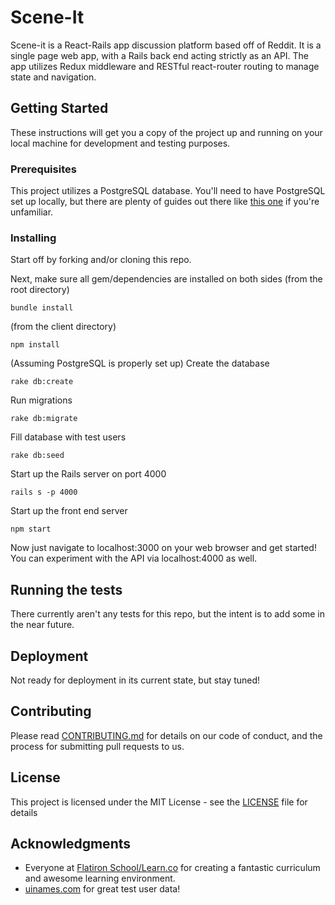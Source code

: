 # Scene-It

Scene-it is a React-Rails app discussion platform based off of Reddit. It is a single page web app, with a Rails back end acting strictly as an API. The app utilizes Redux middleware and RESTful react-router routing to manage state and navigation.

## Getting Started

These instructions will get you a copy of the project up and running on your local machine for development and testing purposes.

### Prerequisites

This project utilizes a PostgreSQL database. You'll need to have PostgreSQL set up locally, but there are plenty of guides out there like [this one](http://www.techrepublic.com/blog/diy-it-guy/diy-a-postgresql-database-server-setup-anyone-can-handle/) if you're unfamiliar.

### Installing

Start off by forking and/or cloning this repo.

Next, make sure all gem/dependencies are installed on both sides
(from the root directory)
```
bundle install
```
(from the client directory)
```
npm install
```
(Assuming PostgreSQL is properly set up)
Create the database
```
rake db:create
```
Run migrations
```
rake db:migrate
```
Fill database with test users
```
rake db:seed
```
Start up the Rails server on port 4000
```
rails s -p 4000
```
Start up the front end server
```
npm start
```

Now just navigate to localhost:3000 on your web browser and get started! You can experiment with the API via localhost:4000 as well.

## Running the tests

There currently aren't any tests for this repo, but the intent is to add some in the near future.

## Deployment

Not ready for deployment in its current state, but stay tuned!

## Contributing

Please read [CONTRIBUTING.md](https://gist.github.com/buchheimt/3786e82ddc64f4d09d246a2a639ed143) for details on our code of conduct, and the process for submitting pull requests to us.

## License

This project is licensed under the MIT License - see the [LICENSE](LICENSE) file for details

## Acknowledgments

* Everyone at [Flatiron School/Learn.co](https://flatironschool.com/) for creating a fantastic curriculum and awesome learning environment.
* [uinames.com](uinames.com) for great test user data!
